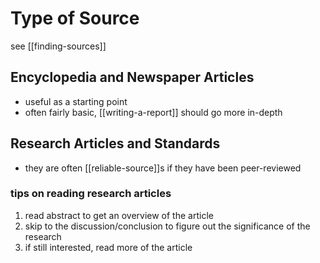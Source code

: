 # Type of Source

see [[finding-sources]]

## Encyclopedia and Newspaper Articles

- useful as a starting point
- often fairly basic, [[writing-a-report]] should go more in-depth

## Research Articles and Standards

- they are often [[reliable-source]]s if they have been peer-reviewed

### tips on reading research articles

1. read abstract to get an overview of the article
2. skip to the discussion/conclusion to figure out the significance of the research
3. if still interested, read more of the article
